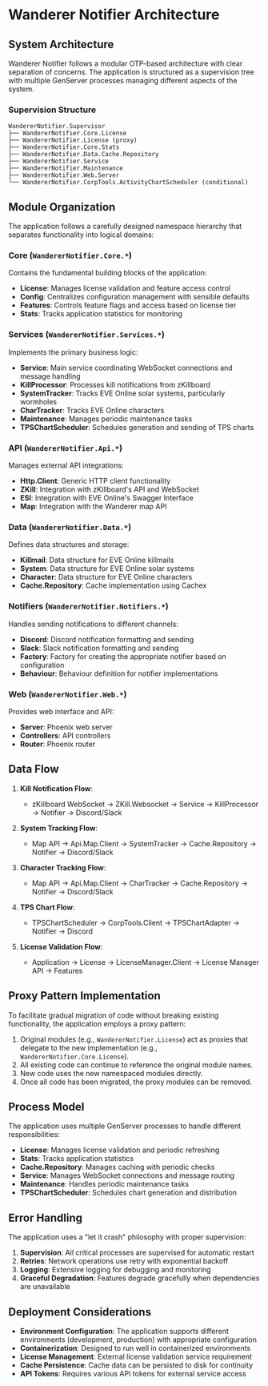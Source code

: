 # Wanderer Notifier Architecture

## System Architecture

Wanderer Notifier follows a modular OTP-based architecture with clear separation of concerns. The application is structured as a supervision tree with multiple GenServer processes managing different aspects of the system.

### Supervision Structure

```
WandererNotifier.Supervisor
├── WandererNotifier.Core.License
├── WandererNotifier.License (proxy)
├── WandererNotifier.Core.Stats
├── WandererNotifier.Data.Cache.Repository
├── WandererNotifier.Service
├── WandererNotifier.Maintenance
├── WandererNotifier.Web.Server
└── WandererNotifier.CorpTools.ActivityChartScheduler (conditional)
```

## Module Organization

The application follows a carefully designed namespace hierarchy that separates functionality into logical domains:

### Core (`WandererNotifier.Core.*`)

Contains the fundamental building blocks of the application:

- **License**: Manages license validation and feature access control
- **Config**: Centralizes configuration management with sensible defaults
- **Features**: Controls feature flags and access based on license tier
- **Stats**: Tracks application statistics for monitoring

### Services (`WandererNotifier.Services.*`)

Implements the primary business logic:

- **Service**: Main service coordinating WebSocket connections and message handling
- **KillProcessor**: Processes kill notifications from zKillboard
- **SystemTracker**: Tracks EVE Online solar systems, particularly wormholes
- **CharTracker**: Tracks EVE Online characters
- **Maintenance**: Manages periodic maintenance tasks
- **TPSChartScheduler**: Schedules generation and sending of TPS charts

### API (`WandererNotifier.Api.*`)

Manages external API integrations:

- **Http.Client**: Generic HTTP client functionality
- **ZKill**: Integration with zKillboard's API and WebSocket
- **ESI**: Integration with EVE Online's Swagger Interface
- **Map**: Integration with the Wanderer map API

### Data (`WandererNotifier.Data.*`)

Defines data structures and storage:

- **Killmail**: Data structure for EVE Online killmails
- **System**: Data structure for EVE Online solar systems
- **Character**: Data structure for EVE Online characters
- **Cache.Repository**: Cache implementation using Cachex

### Notifiers (`WandererNotifier.Notifiers.*`)

Handles sending notifications to different channels:

- **Discord**: Discord notification formatting and sending
- **Slack**: Slack notification formatting and sending
- **Factory**: Factory for creating the appropriate notifier based on configuration
- **Behaviour**: Behaviour definition for notifier implementations

### Web (`WandererNotifier.Web.*`)

Provides web interface and API:

- **Server**: Phoenix web server
- **Controllers**: API controllers
- **Router**: Phoenix router

## Data Flow

1. **Kill Notification Flow**:
   - zKillboard WebSocket → ZKill.Websocket → Service → KillProcessor → Notifier → Discord/Slack

2. **System Tracking Flow**:
   - Map API → Api.Map.Client → SystemTracker → Cache.Repository → Notifier → Discord/Slack

3. **Character Tracking Flow**:
   - Map API → Api.Map.Client → CharTracker → Cache.Repository → Notifier → Discord/Slack

4. **TPS Chart Flow**:
   - TPSChartScheduler → CorpTools.Client → TPSChartAdapter → Notifier → Discord

5. **License Validation Flow**:
   - Application → License → LicenseManager.Client → License Manager API → Features

## Proxy Pattern Implementation

To facilitate gradual migration of code without breaking existing functionality, the application employs a proxy pattern:

1. Original modules (e.g., `WandererNotifier.License`) act as proxies that delegate to the new implementation (e.g., `WandererNotifier.Core.License`).
2. All existing code can continue to reference the original module names.
3. New code uses the new namespaced modules directly.
4. Once all code has been migrated, the proxy modules can be removed.

## Process Model

The application uses multiple GenServer processes to handle different responsibilities:

- **License**: Manages license validation and periodic refreshing
- **Stats**: Tracks application statistics
- **Cache.Repository**: Manages caching with periodic checks
- **Service**: Manages WebSocket connections and message routing
- **Maintenance**: Handles periodic maintenance tasks
- **TPSChartScheduler**: Schedules chart generation and distribution

## Error Handling

The application uses a "let it crash" philosophy with proper supervision:

1. **Supervision**: All critical processes are supervised for automatic restart
2. **Retries**: Network operations use retry with exponential backoff
3. **Logging**: Extensive logging for debugging and monitoring
4. **Graceful Degradation**: Features degrade gracefully when dependencies are unavailable

## Deployment Considerations

- **Environment Configuration**: The application supports different environments (development, production) with appropriate configuration
- **Containerization**: Designed to run well in containerized environments
- **License Management**: External license validation service requirement
- **Cache Persistence**: Cache data can be persisted to disk for continuity
- **API Tokens**: Requires various API tokens for external service access 